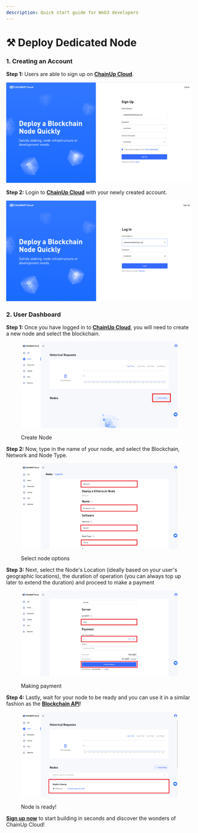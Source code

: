 ```yaml
---
description: Quick start guide for Web3 developers
---
```


# ⚒ Deploy Dedicated Node

### 1. Creating an Account

**Step 1:** Users are able to sign up on [**ChainUp Cloud**](https://cloud.chainup.com/app/register).

![Sign Up](../../.gitbook/assets/chainupcloudregister.PNG)

**Step 2:** Login to [**ChainUp Cloud**](https://cloud.chainup.com/app/login) with your newly created account.

![Login](../../.gitbook/assets/chainupcloudlogin.PNG)

### 2. User Dashboard

**Step 1:** Once you have logged in to [**ChainUp Cloud**](https://cloud.chainup.com/app/nodes), you will need to create a new node and select the blockchain.

<figure><img src="../../.gitbook/assets/chainup_node_create.png" alt=""><figcaption><p>Create Node</p></figcaption></figure>

**Step 2:** Now, type in the name of your node, and select the Blockchain, Network and Node Type.

<figure><img src="../../.gitbook/assets/chainup_node_set.png" alt=""><figcaption><p>Select node options</p></figcaption></figure>

**Step 3:** Next, select the Node's Location (ideally based on your user's geographic locations), the duration of operation (you can always top up later to extend the duration) and proceed to make a payment

<figure><img src="../../.gitbook/assets/chainup_node_pay.png" alt=""><figcaption><p>Making payment</p></figcaption></figure>

**Step 4:** Lastly, wait for your node to be ready and you can use it in a similar fashion as the [**Blockchain API**](use-blockchain-api.md)!

<figure><img src="../../.gitbook/assets/chainup_node_ready.png" alt=""><figcaption><p>Node is ready!</p></figcaption></figure>

[**Sign up now**](https://cloud.chainup.com/app/register) to start building in seconds and discover the wonders of ChainUp Cloud!

